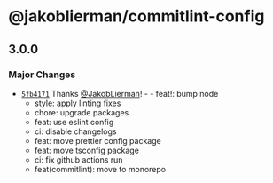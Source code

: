 # @jakoblierman/commitlint-config

## 3.0.0

### Major Changes

- [`5fb4171`](https://github.com/JakobLierman/js-tooling/commit/5fb4171c141f2359f64c3fe1661e1e97b6f7582b) Thanks [@JakobLierman](https://github.com/JakobLierman)! - - feat!: bump node
  - style: apply linting fixes
  - chore: upgrade packages
  - feat: use eslint config
  - ci: disable changelogs
  - feat: move prettier config package
  - feat: move tsconfig package
  - ci: fix github actions run
  - feat(commitlint): move to monorepo
